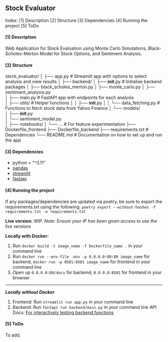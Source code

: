 ## Stock Evaluator

Index:
[1] Description
[2] Structure
[3] Dependencies
[4] Running the project
[5] ToDo

#### [1] Description

Web Application for Stock Evaluation using Monte Carlo Simulations, Black-Scholes-Merton Model for Stock Options, and Sentiment Analysis.

#### [2] Structure

stock_evaluator/
│
├── app.py                      # Streamlit app with options to select analysis and view results
│
├── backend/
│   ├── __init__.py             # Initialise backend packages
│   ├── black_scholes_merton.py
│   ├── monte_carlo.py
│   ├── sentiment_analysis.py  
│   ├── main.py                 # FastAPI app with endpoints for each analysis    
│   ├── utils/                  # Helper functions
│   │   ├── __init__.py
│   │   └── data_fetching.py    # Functions to fetch stock data from Yahoo Finance
│   └── models/     
│       ├── __init__.py            
│       └── sentiment_model.py        
│
├── notebooks/
│   └── ...                     # For feature experimentation
├── Dockerfile_frontend
├── Dockerfile_backend
├── requirements.txt            # Dependencies
└── README.md                   # Documentation on how to set up and run the app

#### [3] Dependencies

- python = "^3.11"
- [pandas](https://pypi.org/project/pandas/)
- [streamlit](https://pypi.org/project/streamlit/)
- [fastapi](https://pypi.org/project/fastapi/)

#### [4] Running the project

If any packages/dependencies are updated via poetry, be sure to export the requirements.txt using the following:
`poetry export --without-hashes -f requirements.txt -o requirements.txt`

**Live version:**
WIP.
*Note: Ensure your IP has been given access to use the live versions*

**Locally with Docker:**
1. Run `docker build -t image_name -f Dockerfile_name .` in your command line
2. Run `docker run --env-file .env -p 0.0.0.0:80:80 image_name` for backend, `docker run -p 8501:8501 image_name` for frontend in your command line
3. Open up `0.0.0.0:80/docs` for backend, `0.0.0.0:8501` for frontend in your browser  
---
***Locally without Docker***
1. Frontend: Run `streamlit run app.py` in your command line
2. Backend: Run `fastapi run backend/main.py` in your command line
    API Docs: [For interactively testing backend functions](http://0.0.0.0:8000/docs)

#### [5] ToDo
To add.